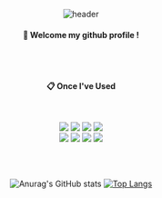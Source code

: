 <div align="center">
  
  ![header](https://capsule-render.vercel.app/api?type=waving&text=Amjunha106) 

####  :wave: Welcome my github profile !

<br/>
<br/>

####  :clipboard: Once I've Used 
  
 <br/>
  
<img src="https://img.shields.io/badge/JavaScript-F7DF1E?style=for-the-badge&logo=JavaScript&logoColor=white"> <img src="https://img.shields.io/badge/Spring-6DB33F?style=for-the-badge&logo=Spring&logoColor=white"> 
<img src="https://img.shields.io/badge/HTML5-E34F26?style=for-the-badge&logo=HTML5&logoColor=white"> 
<img src="https://img.shields.io/badge/CSS3-1572B6?style=for-the-badge&logo=CSS3&logoColor=white"> <br/>
<img src="https://img.shields.io/badge/Oracle-F80000?style=for-the-badge&logo=Oracle&logoColor=white"> 
<img src="https://img.shields.io/badge/Eclipse-2C2255?style=for-the-badge&logo=Eclipse%20IDE&logoColor=white">
<img src="https://img.shields.io/badge/github-181717?style=for-the-badge&logo=github&logoColor=white">
<img src="https://img.shields.io/badge/VSCode-007ACC?style=for-the-badge&logo=VisualStudioCode&logoColor=white">
 
   <br/>
   <br/>

![Anurag's GitHub stats](https://github-readme-stats.vercel.app/api?username=amjunha106&show_icons=true&theme=radical) [![Top Langs](https://github-readme-stats.vercel.app/api/top-langs/?username=amjunha106)](https://github.com/amjunha106/github-readme-stats)
  
</div>
 
